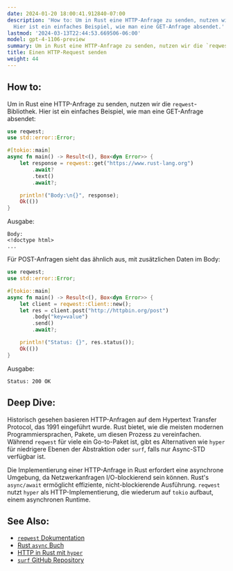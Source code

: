 ```yaml
---
date: 2024-01-20 18:00:41.912840-07:00
description: 'How to: Um in Rust eine HTTP-Anfrage zu senden, nutzen wir die `reqwest`-Bibliothek.
  Hier ist ein einfaches Beispiel, wie man eine GET-Anfrage absendet.'
lastmod: '2024-03-13T22:44:53.669506-06:00'
model: gpt-4-1106-preview
summary: Um in Rust eine HTTP-Anfrage zu senden, nutzen wir die `reqwest`-Bibliothek.
title: Einen HTTP-Request senden
weight: 44
---
```


## How to:
Um in Rust eine HTTP-Anfrage zu senden, nutzen wir die `reqwest`-Bibliothek. Hier ist ein einfaches Beispiel, wie man eine GET-Anfrage absendet:

```Rust
use reqwest;
use std::error::Error;

#[tokio::main]
async fn main() -> Result<(), Box<dyn Error>> {
    let response = reqwest::get("https://www.rust-lang.org")
        .await?
        .text()
        .await?;

    println!("Body:\n{}", response);
    Ok(())
}
```

Ausgabe:

```
Body:
<!doctype html>
...
```

Für POST-Anfragen sieht das ähnlich aus, mit zusätzlichen Daten im Body:

```Rust
use reqwest;
use std::error::Error;

#[tokio::main]
async fn main() -> Result<(), Box<dyn Error>> {
    let client = reqwest::Client::new();
    let res = client.post("http://httpbin.org/post")
        .body("key=value")
        .send()
        .await?;

    println!("Status: {}", res.status());
    Ok(())
}
```

Ausgabe:

```
Status: 200 OK
```

## Deep Dive:
Historisch gesehen basieren HTTP-Anfragen auf dem Hypertext Transfer Protocol, das 1991 eingeführt wurde. Rust bietet, wie die meisten modernen Programmiersprachen, Pakete, um diesen Prozess zu vereinfachen. Während `reqwest` für viele ein Go-to-Paket ist, gibt es Alternativen wie `hyper` für niedrigere Ebenen der Abstraktion oder `surf`, falls nur Async-STD verfügbar ist.

Die Implementierung einer HTTP-Anfrage in Rust erfordert eine asynchrone Umgebung, da Netzwerkanfragen I/O-blockierend sein können. Rust's `async/await` ermöglicht effiziente, nicht-blockierende Ausführung. `reqwest` nutzt `hyper` als HTTP-Implementierung, die wiederum auf `tokio` aufbaut, einem asynchronen Runtime.

## See Also:
- [`reqwest` Dokumentation](https://docs.rs/reqwest/)
- [Rust `async` Buch](https://rust-lang.github.io/async-book/)
- [HTTP in Rust mit `hyper`](https://hyper.rs/)
- [`surf` GitHub Repository](https://github.com/http-rs/surf)
